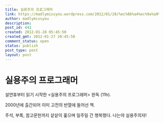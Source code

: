 ```yaml
---
title: 실용주의 프로그래머
link: https://madlymissyou.wordpress.com/2012/01/28/%ec%8b%a4%ec%9a%a9%ec%a3%bc%ec%9d%98-%ed%94%84%eb%a1%9c%ea%b7%b8%eb%9e%98%eb%a8%b8/
author: madlymissyou
description: 
post_id: 441
created: 2012-01-28 05:45:50
created_gmt: 2012-01-27 20:45:50
comment_status: open
status: publish
post_type: post
layout: post
---
```


# 실용주의 프로그래머

설연휴부터 읽기 시작한 <실용주의 프로그래머> 완독 (11h).

2000년에 출간되어 이미 고전의 반열에 들어선 책.

주석, 부록, 참고문헌까지 샅샅이 훑으며 일주일 간 행복했다. 나는야 실용주의자!